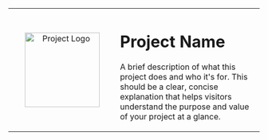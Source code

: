 <div align="center">
  <table>
    <tr>
      <td width="200px" align="center">
        <img src="https://cdn.discordapp.com/attachments/1241765308046246081/1424344293971329174/logo-bg.png?ex=68e39b7e&is=68e249fe&hm=649a365fdd4990abbc37f579cc9187d7f59dac0d7a2a727484e5088e0a14416f&" alt="Project Logo" width="150"/>
      </td>
      <td>
        <h1>Project Name</h1>
        <p>A brief description of what this project does and who it's for. This should be a clear, concise explanation that helps visitors understand the purpose and value of your project at a glance.</p>
      </td>
    </tr>
  </table>
</div>

